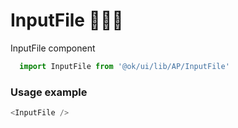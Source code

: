# InputFile 📁📁📁

InputFile component

```js
  import InputFile from '@ok/ui/lib/AP/InputFile'
```
<!-- STORY -->

### Usage example
```js
<InputFile />
```
<br/>
<!-- PROPS -->